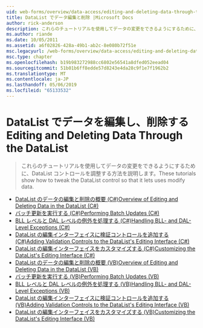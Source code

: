```yaml
---
uid: web-forms/overview/data-access/editing-and-deleting-data-through-the-datalist/index
title: DataList でデータ編集と削除 |Microsoft Docs
author: rick-anderson
description: これらのチュートリアルを使用してデータの変更をできるようにするために、DataList コントロールを調整する方法を説明します。
ms.author: riande
ms.date: 10/05/2011
ms.assetid: a6f02826-428a-49b1-ab2c-8e080b72f51e
msc.legacyurl: /web-forms/overview/data-access/editing-and-deleting-data-through-the-datalist
msc.type: chapter
ms.openlocfilehash: b19b983272988cc6802e56541a8dfed052eead04
ms.sourcegitcommit: 51b01b6ff8edde57d8243e4da28c9f1e7f1962b2
ms.translationtype: MT
ms.contentlocale: ja-JP
ms.lasthandoff: 05/06/2019
ms.locfileid: "65133532"
---
```

# <a name="editing-and-deleting-data-through-the-datalist"></a><span data-ttu-id="179fd-103">DataList でデータを編集し、削除する</span><span class="sxs-lookup"><span data-stu-id="179fd-103">Editing and Deleting Data Through the DataList</span></span>

> <span data-ttu-id="179fd-104">これらのチュートリアルを使用してデータの変更をできるようにするために、DataList コントロールを調整する方法を説明します。</span><span class="sxs-lookup"><span data-stu-id="179fd-104">These tutorials show how to tweak the DataList control so that it lets uses modify data.</span></span>

- [<span data-ttu-id="179fd-105">DataList のデータの編集と削除の概要 (C#)</span><span class="sxs-lookup"><span data-stu-id="179fd-105">Overview of Editing and Deleting Data in the DataList (C#)</span></span>](an-overview-of-editing-and-deleting-data-in-the-datalist-cs.md)
- [<span data-ttu-id="179fd-106">バッチ更新を実行する (C#)</span><span class="sxs-lookup"><span data-stu-id="179fd-106">Performing Batch Updates (C#)</span></span>](performing-batch-updates-cs.md)
- [<span data-ttu-id="179fd-107">BLL レベルと DAL レベルの例外を処理する (C#)</span><span class="sxs-lookup"><span data-stu-id="179fd-107">Handling BLL- and DAL-Level Exceptions (C#)</span></span>](handling-bll-and-dal-level-exceptions-cs.md)
- [<span data-ttu-id="179fd-108">DataList の編集インターフェイスに検証コントロールを追加する (C#)</span><span class="sxs-lookup"><span data-stu-id="179fd-108">Adding Validation Controls to the DataList's Editing Interface (C#)</span></span>](adding-validation-controls-to-the-datalist-s-editing-interface-cs.md)
- [<span data-ttu-id="179fd-109">DataList の編集インターフェイスをカスタマイズする (C#)</span><span class="sxs-lookup"><span data-stu-id="179fd-109">Customizing the DataList's Editing Interface (C#)</span></span>](customizing-the-datalist-s-editing-interface-cs.md)
- [<span data-ttu-id="179fd-110">DataList のデータの編集と削除の概要 (VB)</span><span class="sxs-lookup"><span data-stu-id="179fd-110">Overview of Editing and Deleting Data in the DataList (VB)</span></span>](an-overview-of-editing-and-deleting-data-in-the-datalist-vb.md)
- [<span data-ttu-id="179fd-111">バッチ更新を実行する (VB)</span><span class="sxs-lookup"><span data-stu-id="179fd-111">Performing Batch Updates (VB)</span></span>](performing-batch-updates-vb.md)
- [<span data-ttu-id="179fd-112">BLL レベルと DAL レベルの例外を処理する (VB)</span><span class="sxs-lookup"><span data-stu-id="179fd-112">Handling BLL- and DAL-Level Exceptions (VB)</span></span>](handling-bll-and-dal-level-exceptions-vb.md)
- [<span data-ttu-id="179fd-113">DataList の編集インターフェイスに検証コントロールを追加する (VB)</span><span class="sxs-lookup"><span data-stu-id="179fd-113">Adding Validation Controls to the DataList's Editing Interface (VB)</span></span>](adding-validation-controls-to-the-datalist-s-editing-interface-vb.md)
- [<span data-ttu-id="179fd-114">DataList の編集インターフェイスをカスタマイズする (VB)</span><span class="sxs-lookup"><span data-stu-id="179fd-114">Customizing the DataList's Editing Interface (VB)</span></span>](customizing-the-datalist-s-editing-interface-vb.md)

